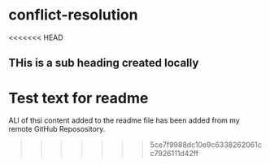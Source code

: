# conflict-resolution

<<<<<<< HEAD
## THis is a sub heading created locally

Test text for readme
=======
ALl of thsi content added to the readme file has been added from my remote GitHub Reposository.
>>>>>>> 5ce7f9988dc10e9c6338262061cc7926111d42ff
